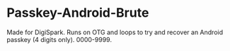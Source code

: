 Passkey-Android-Brute
=====================

Made for DigiSpark. Runs on OTG and loops to try and recover an Android passkey (4 digits only). 0000-9999.
